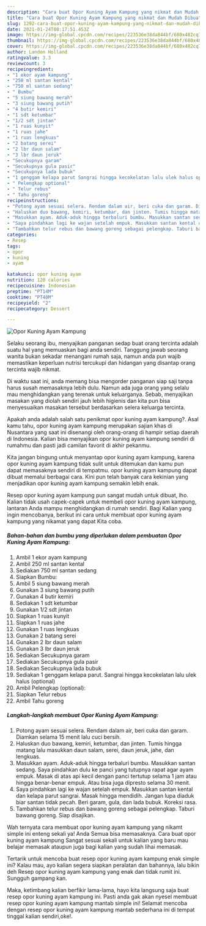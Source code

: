 ```yaml
---
description: "Cara buat Opor Kuning Ayam Kampung yang nikmat dan Mudah Dibuat"
title: "Cara buat Opor Kuning Ayam Kampung yang nikmat dan Mudah Dibuat"
slug: 1292-cara-buat-opor-kuning-ayam-kampung-yang-nikmat-dan-mudah-dibuat
date: 2021-01-24T08:17:51.453Z
image: https://img-global.cpcdn.com/recipes/223536e38da844bf/680x482cq70/opor-kuning-ayam-kampung-foto-resep-utama.jpg
thumbnail: https://img-global.cpcdn.com/recipes/223536e38da844bf/680x482cq70/opor-kuning-ayam-kampung-foto-resep-utama.jpg
cover: https://img-global.cpcdn.com/recipes/223536e38da844bf/680x482cq70/opor-kuning-ayam-kampung-foto-resep-utama.jpg
author: Landon Holland
ratingvalue: 3.3
reviewcount: 3
recipeingredient:
- "1 ekor ayam kampung"
- "250 ml santan kental"
- "750 ml santan sedang"
- " Bumbu"
- "5 siung bawang merah"
- "3 siung bawang putih"
- "4 butir kemiri"
- "1 sdt ketumbar"
- "1/2 sdt jintan"
- "1 ruas kunyit"
- "1 ruas jahe"
- "1 ruas lengkuas"
- "2 batang serei"
- "2 lbr daun salam"
- "3 lbr daun jeruk"
- "Secukupnya garam"
- "Secukupnya gula pasir"
- "Secukupnya lada bubuk"
- "1 genggam kelapa parut Sangrai hingga kecokelatan lalu ulek halus optional"
- " Pelengkap optional"
- " Telur rebus"
- " Tahu goreng"
recipeinstructions:
- "Potong ayam sesuai selera. Rendam dalam air, beri cuka dan garam. Diamkan selama 15 menit lalu cuci bersih."
- "Haluskan duo bawang, kemiri, ketumbar, dan jinten. Tumis hingga matang lalu masukkan daun salam, serei, daun jeruk, jahe, dan lengkuas."
- "Masukkan ayam. Aduk-aduk hingga terbaluri bumbu. Masukkan santan sedang. Saya pindahkan dulu ke panci yang tutupnya rapat agar ayam empuk. Masak di atas api kecil dengan panci tertutup selama 1 jam atau hingga benar-benar empuk. Atau bisa juga dipresto selama 30 menit."
- "Saya pindahkan lagi ke wajan setelah empuk. Masukkan santan kental dan kelapa parut sangrai. Masak hingga mendidih. Jangan lupa diaduk biar santan tidak pecah. Beri garam, gula, dan lada bubuk. Koreksi rasa."
- "Tambahkan telur rebus dan bawang goreng sebagai pelengkap. Taburi bawang goreng. Siap disajikan."
categories:
- Resep
tags:
- opor
- kuning
- ayam

katakunci: opor kuning ayam 
nutrition: 120 calories
recipecuisine: Indonesian
preptime: "PT14M"
cooktime: "PT40M"
recipeyield: "2"
recipecategory: Dessert

---
```



![Opor Kuning Ayam Kampung](https://img-global.cpcdn.com/recipes/223536e38da844bf/680x482cq70/opor-kuning-ayam-kampung-foto-resep-utama.jpg)

Selaku seorang ibu, menyajikan panganan sedap buat orang tercinta adalah suatu hal yang memuaskan bagi anda sendiri. Tanggung jawab seorang  wanita bukan sekadar menangani rumah saja, namun anda pun wajib memastikan keperluan nutrisi tercukupi dan hidangan yang disantap orang tercinta wajib nikmat.

Di waktu  saat ini, anda memang bisa mengorder panganan siap saji tanpa harus susah memasaknya lebih dulu. Namun ada juga orang yang selalu mau menghidangkan yang terenak untuk keluarganya. Sebab, menyajikan masakan yang diolah sendiri jauh lebih higienis dan kita pun bisa menyesuaikan masakan tersebut berdasarkan selera keluarga tercinta. 



Apakah anda adalah salah satu penikmat opor kuning ayam kampung?. Asal kamu tahu, opor kuning ayam kampung merupakan sajian khas di Nusantara yang saat ini disenangi oleh orang-orang di hampir setiap daerah di Indonesia. Kalian bisa menyajikan opor kuning ayam kampung sendiri di rumahmu dan pasti jadi camilan favorit di akhir pekanmu.

Kita jangan bingung untuk menyantap opor kuning ayam kampung, karena opor kuning ayam kampung tidak sulit untuk ditemukan dan kamu pun dapat memasaknya sendiri di tempatmu. opor kuning ayam kampung dapat dibuat memalui berbagai cara. Kini pun telah banyak cara kekinian yang menjadikan opor kuning ayam kampung semakin lebih enak.

Resep opor kuning ayam kampung pun sangat mudah untuk dibuat, lho. Kalian tidak usah capek-capek untuk membeli opor kuning ayam kampung, lantaran Anda mampu menghidangkan di rumah sendiri. Bagi Kalian yang ingin mencobanya, berikut ini cara untuk membuat opor kuning ayam kampung yang nikamat yang dapat Kita coba.

<!--inarticleads1-->

##### Bahan-bahan dan bumbu yang diperlukan dalam pembuatan Opor Kuning Ayam Kampung:

1. Ambil 1 ekor ayam kampung
1. Ambil 250 ml santan kental
1. Sediakan 750 ml santan sedang
1. Siapkan  Bumbu:
1. Ambil 5 siung bawang merah
1. Gunakan 3 siung bawang putih
1. Gunakan 4 butir kemiri
1. Sediakan 1 sdt ketumbar
1. Gunakan 1/2 sdt jintan
1. Siapkan 1 ruas kunyit
1. Siapkan 1 ruas jahe
1. Gunakan 1 ruas lengkuas
1. Gunakan 2 batang serei
1. Gunakan 2 lbr daun salam
1. Gunakan 3 lbr daun jeruk
1. Sediakan Secukupnya garam
1. Sediakan Secukupnya gula pasir
1. Sediakan Secukupnya lada bubuk
1. Sediakan 1 genggam kelapa parut. Sangrai hingga kecokelatan lalu ulek halus (optional)
1. Ambil  Pelengkap (optional):
1. Siapkan  Telur rebus
1. Ambil  Tahu goreng




<!--inarticleads2-->

##### Langkah-langkah membuat Opor Kuning Ayam Kampung:

1. Potong ayam sesuai selera. Rendam dalam air, beri cuka dan garam. Diamkan selama 15 menit lalu cuci bersih.
1. Haluskan duo bawang, kemiri, ketumbar, dan jinten. Tumis hingga matang lalu masukkan daun salam, serei, daun jeruk, jahe, dan lengkuas.
1. Masukkan ayam. Aduk-aduk hingga terbaluri bumbu. Masukkan santan sedang. Saya pindahkan dulu ke panci yang tutupnya rapat agar ayam empuk. Masak di atas api kecil dengan panci tertutup selama 1 jam atau hingga benar-benar empuk. Atau bisa juga dipresto selama 30 menit.
1. Saya pindahkan lagi ke wajan setelah empuk. Masukkan santan kental dan kelapa parut sangrai. Masak hingga mendidih. Jangan lupa diaduk biar santan tidak pecah. Beri garam, gula, dan lada bubuk. Koreksi rasa.
1. Tambahkan telur rebus dan bawang goreng sebagai pelengkap. Taburi bawang goreng. Siap disajikan.




Wah ternyata cara membuat opor kuning ayam kampung yang nikamt simple ini enteng sekali ya! Anda Semua bisa memasaknya. Cara buat opor kuning ayam kampung Sangat sesuai sekali untuk kalian yang baru mau belajar memasak ataupun juga bagi kalian yang sudah lihai memasak.

Tertarik untuk mencoba buat resep opor kuning ayam kampung enak simple ini? Kalau mau, ayo kalian segera siapkan peralatan dan bahannya, lalu bikin deh Resep opor kuning ayam kampung yang enak dan tidak rumit ini. Sungguh gampang kan. 

Maka, ketimbang kalian berfikir lama-lama, hayo kita langsung saja buat resep opor kuning ayam kampung ini. Pasti anda gak akan nyesel membuat resep opor kuning ayam kampung mantab simple ini! Selamat mencoba dengan resep opor kuning ayam kampung mantab sederhana ini di tempat tinggal kalian sendiri,oke!.

